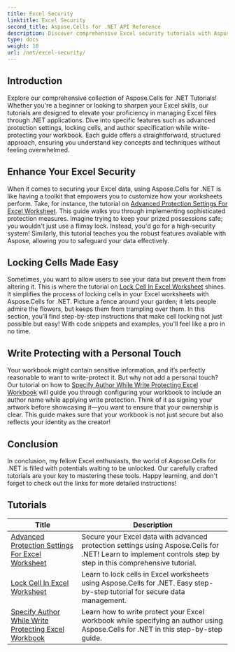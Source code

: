 ```yaml
---
title: Excel Security
linktitle: Excel Security
second_title: Aspose.Cells for .NET API Reference
description: Discover comprehensive Excel security tutorials with Aspose.Cells for .NET. Protect your Excel files and control access to sensitive data.
type: docs
weight: 18
url: /net/excel-security/
---
```

## Introduction

Explore our comprehensive collection of Aspose.Cells for .NET Tutorials! Whether you're a beginner or looking to sharpen your Excel skills, our tutorials are designed to elevate your proficiency in managing Excel files through .NET applications. Dive into specific features such as advanced protection settings, locking cells, and author specification while write-protecting your workbook. Each guide offers a straightforward, structured approach, ensuring you understand key concepts and techniques without feeling overwhelmed. 

## Enhance Your Excel Security 

When it comes to securing your Excel data, using Aspose.Cells for .NET is like having a toolkit that empowers you to customize how your worksheets perform. Take, for instance, the tutorial on [Advanced Protection Settings For Excel Worksheet](./advanced-protection-settings-for-excel-worksheet/). This guide walks you through implementing sophisticated protection measures. Imagine trying to keep your prized possessions safe; you wouldn't just use a flimsy lock. Instead, you'd go for a high-security system! Similarly, this tutorial teaches you the robust features available with Aspose, allowing you to safeguard your data effectively.

## Locking Cells Made Easy  

Sometimes, you want to allow users to see your data but prevent them from altering it. This is where the tutorial on [Lock Cell In Excel Worksheet](./lock-cell-in-excel-worksheet/) shines. It simplifies the process of locking cells in your Excel worksheets with Aspose.Cells for .NET. Picture a fence around your garden; it lets people admire the flowers, but keeps them from trampling over them. In this section, you’ll find step-by-step instructions that make cell locking not just possible but easy! With code snippets and examples, you'll feel like a pro in no time.

## Write Protecting with a Personal Touch  

Your workbook might contain sensitive information, and it’s perfectly reasonable to want to write-protect it. But why not add a personal touch? Our tutorial on how to [Specify Author While Write Protecting Excel Workbook](./specify-author-while-write-protecting-excel-workbook/) will guide you through configuring your workbook to include an author name while applying write protection. Think of it as signing your artwork before showcasing it—you want to ensure that your ownership is clear. This guide makes sure that your workbook is not just secure but also reflects your identity as the creator!

## Conclusion 

In conclusion, my fellow Excel enthusiasts, the world of Aspose.Cells for .NET is filled with potentials waiting to be unlocked. Our carefully crafted tutorials are your key to mastering these tools. Happy learning, and don't forget to check out the links for more detailed instructions!


## Tutorials 
| Title | Description |
| --- | --- |
| [Advanced Protection Settings For Excel Worksheet](./advanced-protection-settings-for-excel-worksheet/) | Secure your Excel data with advanced protection settings using Aspose.Cells for .NET! Learn to implement controls step by step in this comprehensive tutorial. |  
| [Lock Cell In Excel Worksheet](./lock-cell-in-excel-worksheet/) | Learn to lock cells in Excel worksheets using Aspose.Cells for .NET. Easy step-by-step tutorial for secure data management. |  
| [Specify Author While Write Protecting Excel Workbook](./specify-author-while-write-protecting-excel-workbook/) | Learn how to write protect your Excel workbook while specifying an author using Aspose.Cells for .NET in this step-by-step guide. |  
